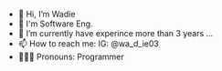 - 👋 Hi, I’m Wadie
- 👀 I'm Software Eng.
- 🌱 I’m currently have experince more than 3 years ...
- 📫 How to reach me:
IG: @wa_d_ie03
- 🧑🏻‍💻 Pronouns: Programmer
